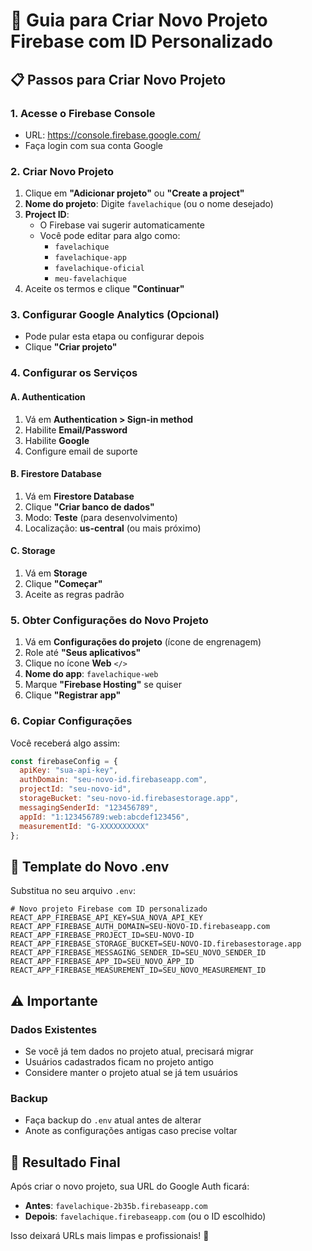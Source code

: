 # 🚀 Guia para Criar Novo Projeto Firebase com ID Personalizado

## 📋 Passos para Criar Novo Projeto

### 1. Acesse o Firebase Console
- URL: https://console.firebase.google.com/
- Faça login com sua conta Google

### 2. Criar Novo Projeto
1. Clique em **"Adicionar projeto"** ou **"Create a project"**
2. **Nome do projeto**: Digite `favelachique` (ou o nome desejado)
3. **Project ID**: 
   - O Firebase vai sugerir automaticamente
   - Você pode editar para algo como:
     - `favelachique`
     - `favelachique-app`
     - `favelachique-oficial`
     - `meu-favelachique`
4. Aceite os termos e clique **"Continuar"**

### 3. Configurar Google Analytics (Opcional)
- Pode pular esta etapa ou configurar depois
- Clique **"Criar projeto"**

### 4. Configurar os Serviços

#### A. Authentication
1. Vá em **Authentication > Sign-in method**
2. Habilite **Email/Password**
3. Habilite **Google**
4. Configure email de suporte

#### B. Firestore Database
1. Vá em **Firestore Database**
2. Clique **"Criar banco de dados"**
3. Modo: **Teste** (para desenvolvimento)
4. Localização: **us-central** (ou mais próximo)

#### C. Storage
1. Vá em **Storage**
2. Clique **"Começar"**
3. Aceite as regras padrão

### 5. Obter Configurações do Novo Projeto
1. Vá em **Configurações do projeto** (ícone de engrenagem)
2. Role até **"Seus aplicativos"**
3. Clique no ícone **Web** `</>`
4. **Nome do app**: `favelachique-web`
5. Marque **"Firebase Hosting"** se quiser
6. Clique **"Registrar app"**

### 6. Copiar Configurações
Você receberá algo assim:
```javascript
const firebaseConfig = {
  apiKey: "sua-api-key",
  authDomain: "seu-novo-id.firebaseapp.com",
  projectId: "seu-novo-id",
  storageBucket: "seu-novo-id.firebasestorage.app",
  messagingSenderId: "123456789",
  appId: "1:123456789:web:abcdef123456",
  measurementId: "G-XXXXXXXXXX"
};
```

## 📝 Template do Novo .env

Substitua no seu arquivo `.env`:

```env
# Novo projeto Firebase com ID personalizado
REACT_APP_FIREBASE_API_KEY=SUA_NOVA_API_KEY
REACT_APP_FIREBASE_AUTH_DOMAIN=SEU-NOVO-ID.firebaseapp.com
REACT_APP_FIREBASE_PROJECT_ID=SEU-NOVO-ID
REACT_APP_FIREBASE_STORAGE_BUCKET=SEU-NOVO-ID.firebasestorage.app
REACT_APP_FIREBASE_MESSAGING_SENDER_ID=SEU_NOVO_SENDER_ID
REACT_APP_FIREBASE_APP_ID=SEU_NOVO_APP_ID
REACT_APP_FIREBASE_MEASUREMENT_ID=SEU_NOVO_MEASUREMENT_ID
```

## ⚠️ Importante

### Dados Existentes
- Se você já tem dados no projeto atual, precisará migrar
- Usuários cadastrados ficam no projeto antigo
- Considere manter o projeto atual se já tem usuários

### Backup
- Faça backup do `.env` atual antes de alterar
- Anote as configurações antigas caso precise voltar

## 🎯 Resultado Final

Após criar o novo projeto, sua URL do Google Auth ficará:
- **Antes**: `favelachique-2b35b.firebaseapp.com`
- **Depois**: `favelachique.firebaseapp.com` (ou o ID escolhido)

Isso deixará URLs mais limpas e profissionais! 🚀
